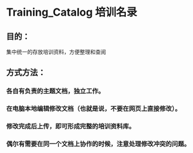 # Training_Catalog 培训名录

## 目的：
集中统一的存放培训资料，方便整理和查阅

## 方式方法：
### 各自有负责的主题文档，独立工作。
### 在电脑本地编辑修改文档（也就是说，不要在网页上直接修改）。
### 修改完成后上传，即可形成完整的培训资料库。
### 偶尔有需要在同一个文档上协作的时候，注意处理修改冲突的问题。

